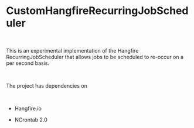 CustomHangfireRecurringJobScheduler
===================================

 

This is an experimental implementation of the Hangfire RecurringJobScheduler
that allows jobs to be scheduled to re-occur on a per second basis.

 

The project has dependencies on

 

-   Hangfire.io

-   NCrontab 2.0
